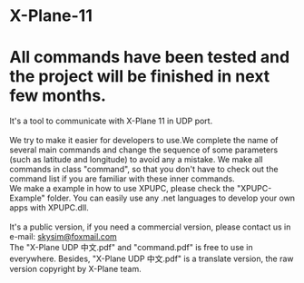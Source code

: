 # X-Plane-11
# All commands have been tested and the project will be finished in next few months.
It's a tool to communicate with X-Plane 11 in UDP port.</br></br>
We try to make it easier for developers to use.We complete the name of several main commands and change the sequence of some parameters (such as latitude and longitude) to avoid any a mistake. We make all commands in class "command", so that you don't have to check out the command list if you are familiar with these inner commands.</br>
We make a example in how to use XPUPC, please check the "XPUPC-Example" folder. You can easily use any .net languages to develop your own apps with XPUPC.dll.</br></br>
It's a public version, if you need a commercial version, please contact us in e-mail: skysim@foxmail.com</br>
The "X-Plane UDP 中文.pdf" and "command.pdf" is free to use in everywhere. Besides, "X-Plane UDP 中文.pdf" is a translate version, the raw version copyright by X-Plane team.</br></br>
